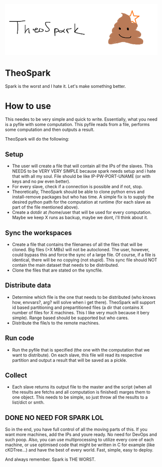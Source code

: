 ![Honest Logo](logo.png)

# TheoSpark
Spark is the worst and I hate it. Let's make something better. 

# How to use
This needes to be very simple and quick to write. Essentially, what you need is a pyfile with some computation. This pyfile reads from a file, performs some computation and then outputs a result. 

TheoSpark will do the following:

## Setup
- The user will create a file that will contain all the IPs of the slaves. This NEEDS to be VERY VERY SIMPLE because spark needs setup and i hate that with all my soul. File should be like IP-PW-PORT-UNAME (or with keys and no pw even better). 
- For every slave, check if a connection is possible and if not, stop.
- Theoretically, TheoSpark should be able to clone python envs and install-remove packages but who has time. A simple fix is to supply the desired python path for the computation at runtime (for each slave as part of the file mentioned above).
- Create a dotdir at /home/user that will be used for every computation. Maybe we keep X runs as backup, maybe we dont, i'll think about it. 

## Sync the workspaces
- Create a file that contains the filenames of all the files that will be cloned. Big files (>X MBs) will not be autocloned. The user, however, could bypass this and force the sync of a large file. Of course, if a file is identical, there will be no copying (not stupid). This sync file should NOT contain the main dataset that needs to be distributed. 
- Clone the files that are stated on the syncfile.
## Distribute data
- Determine which file is the one that needs to be distributed (who knows how, envvars?, arg? will solve when i get there). TheoSpark will support id based partitioning and prepartitioned files (a dir that contains X number of files for X machines. This I like very much because it bery simple). Range based should be supported but who cares.
- Distribute the file/s to the remote machines.
## Run code
- Run the pyfile that is specified (the one with the computation that we want to distribute). On each slave, this file will read its respective partition and output a result that will be saved as a pickle. 
## Collect
- Each slave returns its output file to the master and the script (when all the results are fetchs and all computation is finished) marges them to one object. This needs to be simple, so just throw all the results to a list/dict or smth.
## DONE NO NEED FOR SPARK LOL

So in the end, you have full control of all the moving parts of this. If you want more machines, add the IPs and youre ready. No need for DevOps and such poop. Also, you can use multiprocessing to utilize every core of each machine, or use optimised code that might be written in C for example (like cKDTree...) and have the best of every world. Fast, simple, easy to deploy.


And always remember. Spark is THE WORST.    
    
